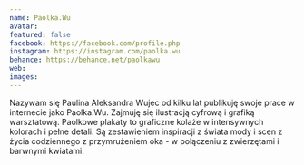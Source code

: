 ```yaml
---
name: Paolka.Wu
avatar: 
featured: false
facebook: https://facebook.com/profile.php
instagram: https://instagram.com/paolka.wu
behance: https://behance.net/paolkawu
web:
images:
---
```

Nazywam się Paulina Aleksandra Wujec od kilku lat publikuję swoje prace w internecie jako Paolka.Wu. Zajmuję się ilustracją cyfrową i grafiką warsztatową. Paolkowe plakaty to graficzne kolaże w intensywnych kolorach i pełne detali. Są zestawieniem inspiracji z świata mody i scen z życia codziennego z przymrużeniem oka - w połączeniu z zwierzętami i barwnymi kwiatami. 
